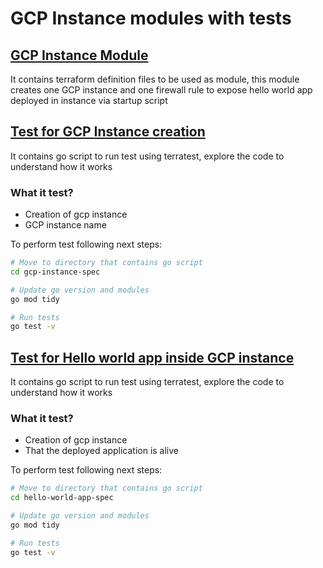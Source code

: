 # GCP Instance modules with tests

## [GCP Instance Module](gcp-instance-module)

It contains terraform definition files to be used as module, this module creates one GCP instance and one firewall rule to expose hello world app deployed in instance via startup script

## [Test for GCP Instance creation](gcp-instance-spec)

It contains go script to run test using terratest, explore the code to understand how it works

### What it test?

- Creation of gcp instance
- GCP instance name

To perform test following next steps:

```sh
# Move to directory that contains go script
cd gcp-instance-spec 

# Update go version and modules
go mod tidy

# Run tests
go test -v

```

## [Test for Hello world app inside GCP instance](hello-world-app-spec)

It contains go script to run test using terratest, explore the code to understand how it works

### What it test?

- Creation of gcp instance
- That the deployed application is alive

To perform test following next steps:

```sh
# Move to directory that contains go script
cd hello-world-app-spec 

# Update go version and modules
go mod tidy

# Run tests
go test -v

```
